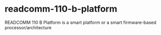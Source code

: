 # readcomm-110-b-platform
READCOMM 110 B Platform is a smart platform or a smart firmware-based processor/architecture
